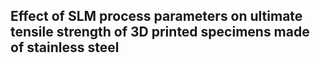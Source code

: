 ## Effect of SLM process parameters on ultimate tensile strength of 3D printed specimens made of stainless steel    
